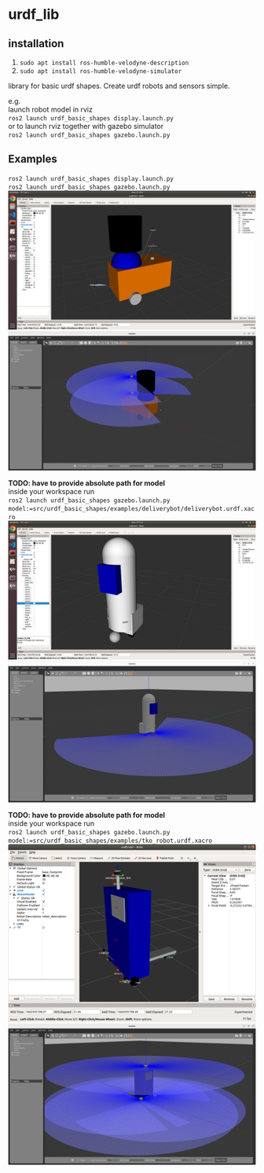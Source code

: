 # urdf_lib

## installation
1. `sudo apt install ros-humble-velodyne-description`  
2. `sudo apt install ros-humble-velodyne-simulator`

library for basic urdf shapes. Create urdf robots and sensors simple.   

e.g.  
launch robot model in rviz  
`ros2 launch urdf_basic_shapes display.launch.py`  
or to launch rviz together with gazebo simulator  
`ros2 launch urdf_basic_shapes gazebo.launch.py`  

## Examples
`ros2 launch urdf_basic_shapes display.launch.py`  
`ros2 launch urdf_basic_shapes gazebo.launch.py`  
![alt text](https://github.com/JosefGst/urdf_basic_shapes/blob/melodic-devel/include/images/basic_example_rviz.png)
![alt text](https://github.com/JosefGst/urdf_basic_shapes/blob/humble-devel/include/images/basic_example_gazebo1.png)


**TODO: have to provide absolute path for model**  
inside your workspace run  
`ros2 launch urdf_basic_shapes gazebo.launch.py model:=src/urdf_basic_shapes/examples/deliverybot/deliverybot.urdf.xacro` 
![alt text](https://github.com/JosefGst/urdf_basic_shapes/blob/melodic-devel/include/images/deliverybot_rviz.png)
![alt text](https://github.com/JosefGst/urdf_basic_shapes/blob/humble-devel/include/images/deliverybot_gazebo.png) 

**TODO: have to provide absolute path for model**  
inside your workspace run  
`ros2 launch urdf_basic_shapes gazebo.launch.py model:=src/urdf_basic_shapes/examples/tko_robot.urdf.xacro`  
![alt text](https://github.com/JosefGst/urdf_basic_shapes/blob/melodic-devel/include/images/tko_robot_rviz.png)
![alt text](https://github.com/JosefGst/urdf_basic_shapes/blob/humble-devel/include/images/tko_robot_gazebo.png)
